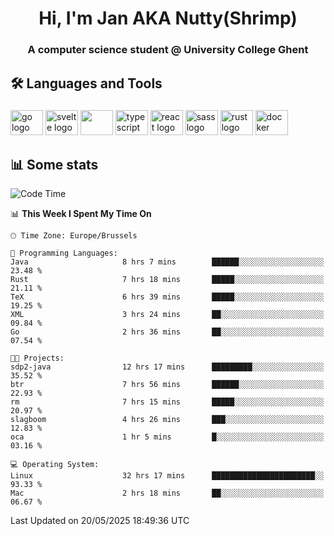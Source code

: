 <h1 align="center">Hi, I'm Jan AKA Nutty(Shrimp)</h1>
<h3 align="center">A computer science student @ University College Ghent</h3>

<h2 align="left">🛠️ Languages and Tools</h2>

###

<div align="left">
  <img src="https://cdn.jsdelivr.net/gh/devicons/devicon/icons/go/go-original.svg" height="40" width="52" alt="go logo"  />
  <img src="https://cdn.jsdelivr.net/gh/devicons/devicon@latest/icons/svelte/svelte-original.svg"  height="40" width="52" alt="svelte logo" />
  <img src="https://cdn.jsdelivr.net/gh/devicons/devicon@latest/icons/tailwindcss/tailwindcss-original.svg" height="40" width="52" />
  <img src="https://cdn.jsdelivr.net/gh/devicons/devicon/icons/typescript/typescript-original.svg" height="40" width="52" alt="typescript logo"  />
  <img src="https://cdn.jsdelivr.net/gh/devicons/devicon/icons/react/react-original.svg" height="40" width="52" alt="react logo"  />
  <img src="https://cdn.jsdelivr.net/gh/devicons/devicon/icons/sass/sass-original.svg" height="40" width="52" alt="sass logo"  />
  <img src="https://cdn.jsdelivr.net/gh/devicons/devicon@latest/icons/rust/rust-original.svg" height="40" width="52" alt="rust logo" />
  <img src="https://cdn.jsdelivr.net/gh/devicons/devicon/icons/docker/docker-original.svg" height="40" width="52" alt="docker logo"  />
</div>

<h2>📊 Some stats</h2>

<!--START_SECTION:waka-->
![Code Time](http://img.shields.io/badge/Code%20Time-5%2C950%20hrs%2027%20mins-blue)

📊 **This Week I Spent My Time On** 

```text
🕑︎ Time Zone: Europe/Brussels

💬 Programming Languages: 
Java                     8 hrs 7 mins        ██████░░░░░░░░░░░░░░░░░░░   23.48 % 
Rust                     7 hrs 18 mins       █████░░░░░░░░░░░░░░░░░░░░   21.11 % 
TeX                      6 hrs 39 mins       █████░░░░░░░░░░░░░░░░░░░░   19.25 % 
XML                      3 hrs 24 mins       ██░░░░░░░░░░░░░░░░░░░░░░░   09.84 % 
Go                       2 hrs 36 mins       ██░░░░░░░░░░░░░░░░░░░░░░░   07.54 % 

🐱‍💻 Projects: 
sdp2-java                12 hrs 17 mins      █████████░░░░░░░░░░░░░░░░   35.52 % 
btr                      7 hrs 56 mins       ██████░░░░░░░░░░░░░░░░░░░   22.93 % 
rm                       7 hrs 15 mins       █████░░░░░░░░░░░░░░░░░░░░   20.97 % 
slagboom                 4 hrs 26 mins       ███░░░░░░░░░░░░░░░░░░░░░░   12.83 % 
oca                      1 hr 5 mins         █░░░░░░░░░░░░░░░░░░░░░░░░   03.16 % 

💻 Operating System: 
Linux                    32 hrs 17 mins      ███████████████████████░░   93.33 % 
Mac                      2 hrs 18 mins       ██░░░░░░░░░░░░░░░░░░░░░░░   06.67 % 
```


 Last Updated on 20/05/2025 18:49:36 UTC
<!--END_SECTION:waka-->
